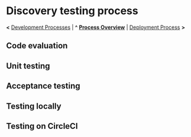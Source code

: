 
# Discovery testing process

**<** [Development Processes](development.md) | **^** **[Process Overview](overview.md)** | [Deployment Process](deployment.md) **>**

## Code evaluation


## Unit testing


## Acceptance testing


## Testing locally


## Testing on CircleCI
